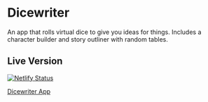 # Dicewriter

An app that rolls virtual dice to give you ideas for things. Includes a character builder and story outliner with random tables.

## Live Version

[![Netlify Status](https://api.netlify.com/api/v1/badges/5e01ecc3-9d36-4567-ad0b-508833c9a3a5/deploy-status)](https://app.netlify.com/sites/storied-faun-b098a8/deploys)

[Dicewriter App](storied-faun-b098a8.netlify.app)
